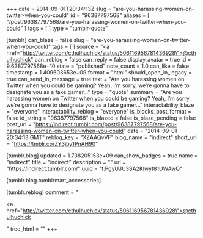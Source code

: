 +++
date = 2014-09-01T20:34:13Z
slug = "are-you-harassing-women-on-twitter-when-you-could"
id = "96387797568"
aliases = [ "/post/96387797568/are-you-harassing-women-on-twitter-when-you-could" ]
tags = [ ]
type = "tumblr-quote"

[tumblr]
can_blaze = false
slug = "are-you-harassing-women-on-twitter-when-you-could"
tags = [ ]
source = "<a href=\"http://twitter.com/cthulhuchick/status/506116956781436928\">@cthulhuchick</a>"
can_reblog = false
can_reply = false
display_avatar = true
id = 9.6387797568e+10
state = "published"
note_count = 1.0
can_like = false
timestamp = 1.409603653e+09
format = "html"
should_open_in_legacy = true
can_send_in_message = true
text = "Are you harassing women on Twitter when you could be gaming? Yeah, I&rsquo;m sorry, we&rsquo;re gonna have to designate you as a fake gamer&hellip;"
type = "quote"
summary = "Are you harassing women on Twitter when you could be gaming? Yeah, I’m sorry, we’re gonna have to designate you as a fake gamer…"
interactability_blaze = "everyone"
interactability_reblog = "everyone"
is_blocks_post_format = false
id_string = "96387797568"
is_blazed = false
is_blaze_pending = false
post_url = "https://indirect.tumblr.com/post/96387797568/are-you-harassing-women-on-twitter-when-you-could"
date = "2014-09-01 20:34:13 GMT"
reblog_key = "XZAAQvVF"
blog_name = "indirect"
short_url = "https://tmblr.co/ZY3jby1PnAH90"

[tumblr.blog]
updated = 1.738205153e+09
can_show_badges = true
name = "indirect"
title = "indirect"
description = ""
url = "https://indirect.tumblr.com/"
uuid = "t:PgyUJU3SA2Klwyt81UWAwQ"

[tumblr.blog.tumblrmart_accessories]

[tumblr.reblog]
comment = "<p><a href=\"http://twitter.com/cthulhuchick/status/506116956781436928\">@cthulhuchick</a></p>"
tree_html = ""
+++
